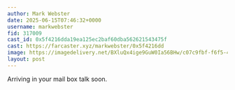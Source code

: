 ```yaml
---
author: Mark Webster
date: 2025-06-15T07:46:32+0000
username: markwebster
fid: 317009
cast_id: 0x5f4216dda19ea125ec2baf60dba562621543475f
cast: https://farcaster.xyz/markwebster/0x5f4216dd
image: https://imagedelivery.net/BXluQx4ige9GuW0Ia56BHw/c07c9fbf-f6f5-49cb-50de-3c504def1f00/original
layout: post
---
```

Arriving in your mail box talk soon.  

<img src='https://imagedelivery.net/BXluQx4ige9GuW0Ia56BHw/c07c9fbf-f6f5-49cb-50de-3c504def1f00/original' alt='' referrerpolicy='no-referrer'/>